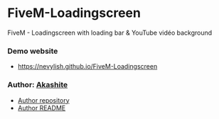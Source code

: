 # FiveM-Loadingscreen

FiveM - Loadingscreen with loading bar & YouTube vidéo background

### Demo website

- https://nevylish.github.io/FiveM-Loadingscreen

### Author: [Akashite](https://github.com/Akashite)

- [Author repository](https://github.com/Akashite/LoadingscreenAk)
- [Author README](https://github.com/Akashite/LoadingscreenAk/blob/master/README.md)
